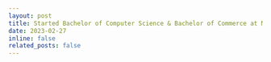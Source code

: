 ```yaml
---
layout: post
title: Started Bachelor of Computer Science & Bachelor of Commerce at Monash University 
date: 2023-02-27 
inline: false
related_posts: false
---
```


